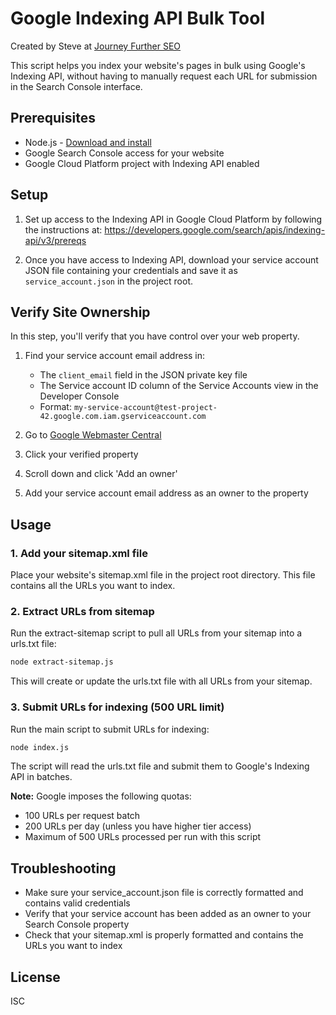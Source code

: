 # Google Indexing API Bulk Tool

Created by Steve at [Journey Further SEO](https://www.journeyfurther.com/)

This script helps you index your website's pages in bulk using Google's Indexing API, without having to manually request each URL for submission in the Search Console interface.

## Prerequisites

- Node.js - [Download and install](https://nodejs.org/en/download/)
- Google Search Console access for your website
- Google Cloud Platform project with Indexing API enabled

## Setup

1. Set up access to the Indexing API in Google Cloud Platform by following the instructions at:
   https://developers.google.com/search/apis/indexing-api/v3/prereqs

2. Once you have access to Indexing API, download your service account JSON file containing your credentials and save it as `service_account.json` in the project root.

## Verify Site Ownership

In this step, you'll verify that you have control over your web property.

1. Find your service account email address in:
   - The `client_email` field in the JSON private key file
   - The Service account ID column of the Service Accounts view in the Developer Console
   - Format: `my-service-account@test-project-42.google.com.iam.gserviceaccount.com`

2. Go to [Google Webmaster Central](https://www.google.com/webmasters/verification/home)
3. Click your verified property
4. Scroll down and click 'Add an owner'
5. Add your service account email address as an owner to the property

## Usage

### 1. Add your sitemap.xml file

Place your website's sitemap.xml file in the project root directory. This file contains all the URLs you want to index.

### 2. Extract URLs from sitemap

Run the extract-sitemap script to pull all URLs from your sitemap into a urls.txt file:

```bash
node extract-sitemap.js
```

This will create or update the urls.txt file with all URLs from your sitemap.

### 3. Submit URLs for indexing (500 URL limit)

Run the main script to submit URLs for indexing:

```bash
node index.js
```

The script will read the urls.txt file and submit them to Google's Indexing API in batches.

**Note:** Google imposes the following quotas:
- 100 URLs per request batch
- 200 URLs per day (unless you have higher tier access)
- Maximum of 500 URLs processed per run with this script

## Troubleshooting

- Make sure your service_account.json file is correctly formatted and contains valid credentials
- Verify that your service account has been added as an owner to your Search Console property
- Check that your sitemap.xml is properly formatted and contains the URLs you want to index

## License

ISC
